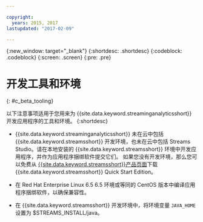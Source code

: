 ```yaml
---

copyright:
  years: 2015, 2017
lastupdated: "2017-02-09"

---
```


<!-- Attribute definitions --> 
{:new_window: target="_blank"}
{:shortdesc: .shortdesc}
{:codeblock: .codeblock}
{:screen: .screen}
{:pre: .pre}

# 开发工具和环境
{: #c_beta_tooling}


以下注意事项适用于您用来为 {{site.data.keyword.streaminganalyticsshort}} 开发应用程序的工具和环境。
{:shortdesc}


* {{site.data.keyword.streaminganalyticsshort}} 未在云中包括 {{site.data.keyword.streamsshort}} 开发环境，也未在云中包括 Streams Studio。请在本地安装的 {{site.data.keyword.streamsshort}} 环境中开发应用程序，并作为应用程序捆绑软件提交它们。
如果您没有开发环境，那么您可以免费从 [{{site.data.keyword.streamsshort}}产品页面](https://www.ibm.com/analytics/us/en/technology/stream-computing/#products)下载 {{site.data.keyword.streamsshort}} Quick Start Edition。
* 在 Red Hat Enterprise Linux 6.5 6.5 环境或等同的 CentOS 版本中编译应用程序捆绑软件，以确保兼容性。

* 在 {{site.data.keyword.streamsshort}} 开发环境中，将环境变量 `JAVA_HOME` 设置为 $STREAMS_INSTALL/java。
